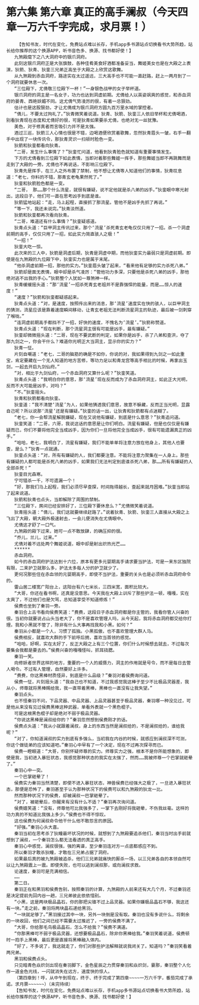 # 第六集 第六章 真正的高手澜叔（今天四章一万六千字完成，求月票！）
        【告知书友，时代在变化，免费站点难以长存，手机app多书源站点切换看书大势所趋，站长给你推荐的这个换源APP，听书音色多、换源、找书都好使！】
       九煞殿麾下之八大洞府中的银爪洞府。
       此刻这银爪洞府正是大张旗鼓，各种佳肴美食好酒都准备妥当，舞姬美女也是在大殿之上表演，狄箭、狄青、狄銮三兄弟正高坐于大殿之上欣赏这歌舞。
       从九煞殿到赤血洞府，路途实在太过遥远，三大高手也不可能一直赶路，赶上一两月到了一个洞府就要休息一次。
       “三位殿下，尤倩敬三位殿下一杯！”一身银色战甲的女子举杯道。
       银爪洞府的洞主是一名女子，功力也达到洞虚前期。尤倩给人以英姿飒爽的感觉，和赤血洞府的晏青、西艳妖媚不同。这尤倩气势凌厉的很，有着一总狠劲。
       估计也是这股狠劲，才让尤倩成为银爪洞府方圆九百万里水域的掌控者。
       “倩儿，不要太过拘礼了。”狄青微笑着说道。狄青、狄箭、狄銮三人依旧举杯和尤倩喝酒，别看狄青现在态度和尤倩好的很，可是狄青如果要杀尤倩，也绝对无一丝犹豫。
       美色，对于修真者而言吸引力并不是太强。
       酒过三巡，狄箭三人心情也很是不错，边喝酒便欣赏着歌舞，忽然狄青眉头一皱，右手一翻手中出现了一块传讯令，那狄青灵识一扫顿时脸色一变。
       狄箭和狄銮都看向狄青。
       “二哥，发生什么事情了？”狄銮忙问道，他看到狄青脸色就知道有重要事情发生。
       下方的尤倩看到三位殿下如此表情，当即对着那些舞姬一挥手，那些舞姬当即不再跳舞而是走到了大殿的一旁。尤倩也不再说话，不影响三位殿下。
       狄青先是挥手，在三人之外布置了禁制，他不想让尤倩等人知道他们的事情，狄青叹息道：“老七，你料的不错，那青玄老龟果然死了。”
       狄銮和狄箭脸色都是一变。
       “二哥， 那……那个什么流星，就很有嫌疑，说不定他就是杀八弟的凶手。”狄銮眼中寒光射出，这段日子，他们可一直在思考凶手到底是谁。
       狄箭猛地站起：“走，马上起程，直接抓了那流星。管他不是凶手先抓了再说。”
       “等一下，我还未说完。”狄青淡然道。
       狄箭和狄銮都再次看向狄青。
       “二哥，难道还有什么事情？”狄銮疑惑道。
       狄青点头道：“巨甲洞主传讯过来，那个‘流星’杀死青玄老龟仅仅只用了一招。杀一个洞虚前期的高手，仅仅只用了一招，如此实力简直骇人之极！”
       “一招！”
       狄銮大吃一惊。
       此次来的三人中，狄箭是洞虚后期，狄青是洞虚中期，而他狄銮实力最弱只是洞虚前期。即使是在九煞殿的九位殿下中，狄銮实力也是属于末尾。
       “他杀洞虚前期一招，那他的实力。”狄銮眉头皱了起来，“看来他有足够的实力杀死八弟。”
       狄箭却是面无表情，眼中却是杀气凌厉：“管他功力多深，只要他是杀死八弟的凶手，那他绝对逃不出我的手心。”狄箭整个人犹如一尊煞神一样。
       狄青缓缓摇头道：“那‘流星’一招杀死青玄老祖并不是靠强悍的能量，而是……惊人的速度！”
       “速度？”狄箭和狄銮都疑惑起来。
       狄青点头道：“对，是速度，按照传出来的消息，那‘流星’速度实在快的骇人，以巨甲洞主的猜测，流星应该是靠着速度瞬间移动，让青玄老祖无法判断流星洞主的轨迹，最后被一剑刺穿了喉咙。”
       “连洞虚前期高手都挡不了一招，好快的速度，不愧名为‘流星’。”狄箭称赞道。
       狄青点头道：“现在判断，那个流星洞主很有可能是凶手，最有嫌疑。”
       狄銮却微微摇头道：“二哥，现在不要武断的判定，如果你是凶手，杀了八弟和查洪，夺了那九剑之一，你会干什么？难道你光明正大当洞主，显示你的实力？”
       狄青一怔。
       片刻自嘲道：“老七，二哥的脑筋的确是不如你，你说的对，我如果得到九剑之一如此重宝，肯定要藏在一个无人知道的地方苦修，等功力足以和青龙宫等高手相比的时候，再拿出玉剑，一起去开启九剑仙府。”
       “对，相比于九剑仙府，一个赤血洞府又算什么呢？”狄銮笑道。
       狄青点头道：“我明白你的意思，那‘流星’现在反而成为了赤血洞府洞主，如此正大光明，反而不大可能是凶手，对吗？”
       “不。”狄銮摇头。
       狄青和狄箭都看向狄銮。
       狄銮道：“我不清楚‘流星’为人，如果他猜透我们意思，故意不躲藏，反而正当光明，显露自己呢？所以说那‘流星’还是有嫌疑。”狄銮的话一出，让狄青和狄箭都有点迷糊了。
       “老七，你一会帮流星解脱嫌疑，现在又说他有嫌疑，到底是什么意思？”狄青追问道。
       狄銮笑道：“二哥，六哥，我说这话的意思是让你们明白。流星有嫌疑，但是也仅仅是有嫌疑而已，你们不要将他完全当成凶手，因为你们一旦将他完全当成凶手，很有可能遗漏真正的凶手。”
       “哈哈，老七，我明白了，流星有嫌疑，我们不能单单将注意力放在他身上，其他人也要查，是么？”狄青一点就通。
       狄銮点头道：“对，所有有嫌疑的人，我们都要注意。不能将注意力聚集在一人身上。那些有嫌疑的人都可能是杀死八弟的凶手，如果我们无法判定到底谁杀死八弟，那……所有有嫌疑的人全部杀死！”
       狄銮目光森寒。
       宁可错杀一千，不可遗漏一个！
       “好，那我们马上起程，我们必须尽早查探，时间拖得越长，查起来就月困难。”狄銮当即站了起来说道。
       狄箭和狄青也点头，当即解除了周围的禁制。
       “三位殿下，房间已经安排好了，三位殿下要休息么？”尤倩微笑着说道。
       狄青摇头道：“倩儿，我们这就要继续赶路了。”说着狄青、狄箭、狄銮三人直接从大殿之上飞出了大殿，朝大殿外极速射去，一会儿便消失在尤倩眼中。
       尤倩这才舒了一口气。
       九煞殿的殿下过来，她可一点不敢放肆，的确压抑的很。
       “乔儿，兰儿，过来。”
       尤倩对着不远处两个舞姬说道，眼中却是射出炽热光芒……
       ******
       赤血洞府。
       如今的赤血洞府护法达到十六位，原本有更多元婴期高手请求要当护法，可是一来东区独院有限，二来护卫就那么多，护法太多每人分的护卫就少了。
       更何况那些住在赤血领的元婴期高手，即使不当护法，重要的关头也是必须听赤血洞府命令的。
       雷山居二楼宽广阳台上，这阳台有六七米长，三四米宽，面积比较大。
       “大哥，你还在看书啊，还真是没意思。今天我在大殿上训斥了那些护法一顿，嘎嘎，实在太爽了，不过他们也是欠骂，总知道享受不知道修炼！”
       侯费也坐到了秦羽一旁。
       秦羽合上古书看向侯费笑道：“费费，这段日子赤血洞府都是你主管的，我看你管人兴奋的很。当初你就要说占山头当老大了，你不是喜欢管理人吗，从今天起，我将赤血洞府都交给你打理。我和小黑就不管了，除非有什么大事再找我和小黑。如何？”
       秦羽从小都是一个人，习惯了孤独。小黑孤傲，也不喜欢管理大群人马。
       侯费相反，就喜欢大群的手下前呼后拥，喜欢当首领的感觉。
       “哈哈，好啊，实在太好了，反正大殿之上有三个位置，你们什么时候想去就去，不过每次要集会我都是要去的。”侯费兴奋的嘎嘎怪叫，抓耳挠腮。
       秦羽一笑。
       向修妖者世界这样的地方，重要的一个人的威慑力，洞主的作用就是号令，而不是每日去管人喝令。不过有人管理，自然要好上许多。
       “费费，你这黑棒材质怪异，到底是什么品级？”秦羽对着侯费询问道。
       侯费一怔，片刻摇头道：“我自己也不知道，不过我感觉我这棒子至少不比极品灵器差，我从小，师尊就将黑棒赐给我，我一直带着黑棒，黑棒也一直没有让我失望。”
       秦羽点头。
       也不怪秦羽不问，下品灵器、中品灵器、上品灵器甚至于极品灵器，秦羽哪一种没见过，可是他从来没有见过侯费黑棒这种武器，单看外表就一个黑色棍子。
       可是这根黑色棍子却是绝对不弱于极品灵器。
       “你说这黑棒是澜叔给你的？”秦羽忽然想到侯费刚才的话。
       侯费点头道：“我从小就跟着澜叔，身上的东西当然是澜叔给的，不是澜叔给的，谁给我呢？”
       “对了，你知道澜叔的实力到底有多强么，当初我在内谷的时候，就感应到澜叔深不可测，你这个做徒弟的应该知道吧。”秦羽心中早有了一个决定，现在不过再次探寻而已。
       侯费一瞪眼道：“大哥，你别怀疑师尊的实力。师尊实力之强，根本不是你所能想象的，即使是我，当初进入暴狂状态，我感觉那种状态的我实在太强了，然而……我被师尊一个巴掌就砸晕了。”
       秦羽心中一突。
       一个巴掌砸晕了！
       侯费实力秦羽当然清楚，即使不进入暴狂状态，神兽侯费已经强大之极了，一旦进入暴狂状态，那便是恐怖了，秦羽甚至于认为那种状况下的侯费可以和九煞殿的狄龙一比。
       然而那种状况下的侯费，却被澜叔一巴掌砸晕了。
       “对了，被砸晕后，你醒来有没有什么不适？”秦羽再次询问道。
       侯费嬉笑道：“没有，师尊他可比我强多了，一掌下去刚好将我砸晕，不伤我丝毫。这样的功力真的不知道比我强上多少。”侯费也不得不惊叹。
       这也侯费为何澜叔命令他干什么他不敢怨言的原因。
       “好强。”秦羽心头大喜。
       秦羽当初在思考杀了狄瞳最坏状况的时候，就想到了九煞殿要追杀他们，秦羽当时出手前就想到了澜叔，一个秦羽怎么都无法看透的真正高手。
       秦羽心中感觉，澜叔很强，强的离谱，至少秦羽连对方一点底都感应不到。
       所以秦羽才敢杀狄瞳，才敢在三兄弟占据了洞府。
       如果最后真的被九煞殿被追杀，他们三兄弟就痛快的厮杀一场，以三兄弟各自的本领自然可以让九煞殿震上一震。即使失败，也可以逃到澜叔那，或向澜叔求救。
       论速度，秦羽可是充满相信。
       ……
       第二日。
       秦羽正在和黑羽和侯费告别，按照秦羽的计算，九煞殿的人前来还有大几个月，不过秦羽还是决定提前先回内谷一趟，三兄弟彼此依依惜别。
       “小黑，这是两块极品晶石，你的那把尖锥不过上品灵器。如果你嫌极品晶石不够，我这还有一块。”走之前，秦羽将两块晶石递给黑羽。
       “一块就足够了。”黑羽接过其中一块，另外一块倒是没有取。秦羽也没有多说什么，将剩余的一块收回，他们之间已经不需要太过推迟了，一旁的侯费不满了。
       “大哥，你给那毛鸟极品晶石，怎么不给我？”侯费不满道。
       “你那黑棒可不弱于极品灵器，还想要极品晶石，除非你黑棒给我。”秦羽笑着说道，侯费顿时一抱手上黑棒，最后更是直接将黑棒融入体内。
       “好了，不多说了，我这就走了，你们对那些护法解释就说我闭关了。知道吗？”秦羽笑看着两兄弟。
       黑羽和侯费点头。
       只见暗青色焱炽剑出现在秦羽脚下，金色星辰之力贯穿秦羽和焱炽剑，霎那，秦羽整个人化作一道金色光线，一闪就消失在远方，速度快的惊人。
       （第四章到！呼，从中午到现在，终于、终于完成了第四章~~~~一万六千字，番茄完成了承诺。求月票~~~~~~）（未完待续）
       【告知书友，时代在变化，免费站点难以长存，手机app多书源站点切换看书大势所趋，站长给你推荐的这个换源APP，听书音色多、换源、找书都好使！】